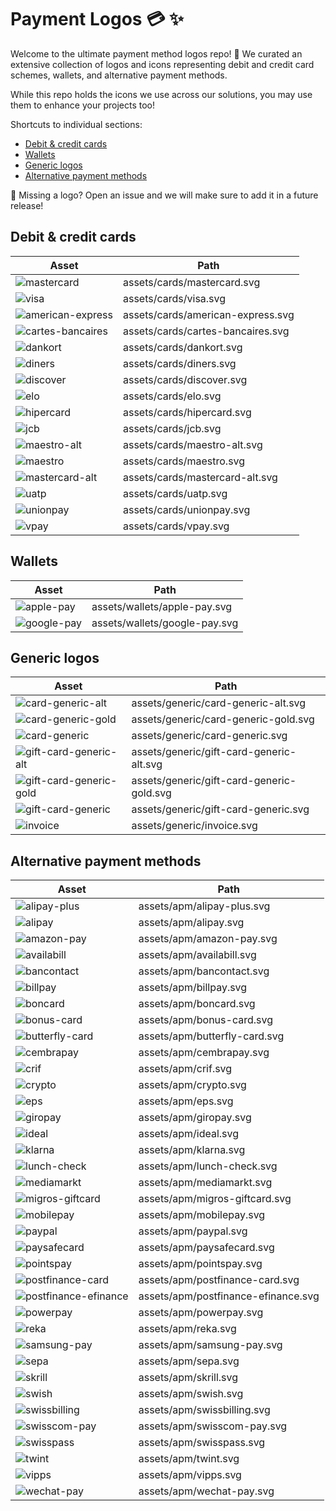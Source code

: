 # Payment Logos 💳 ✨

Welcome to the ultimate payment method logos repo! 🎉 We curated an extensive collection of logos and icons representing debit and credit card schemes, wallets, and alternative payment methods.

While this repo holds the icons we use across our solutions, you may use them to enhance your projects too!

Shortcuts to individual sections:

- [Debit & credit cards](#debit--credit-cards)
- [Wallets](#wallets)
- [Generic logos](#generic-logos)
- [Alternative payment methods](#alternative-payment-methods)

👀 Missing a logo? Open an issue and we will make sure to add it in a future release!

## Debit & credit cards

| Asset | Path |
| ----- | ---- |
| ![mastercard](https://raw.githubusercontent.com/datatrans/payment-logos/master/assets/cards/mastercard.svg?sanitize=true) | assets/cards/mastercard.svg |
| ![visa](https://raw.githubusercontent.com/datatrans/payment-logos/master/assets/cards/visa.svg?sanitize=true) | assets/cards/visa.svg |
| ![american-express](https://raw.githubusercontent.com/datatrans/payment-logos/master/assets/cards/american-express.svg?sanitize=true) | assets/cards/american-express.svg |
| ![cartes-bancaires](https://raw.githubusercontent.com/datatrans/payment-logos/master/assets/cards/cartes-bancaires.svg?sanitize=true) | assets/cards/cartes-bancaires.svg |
| ![dankort](https://raw.githubusercontent.com/datatrans/payment-logos/master/assets/cards/dankort.svg?sanitize=true) | assets/cards/dankort.svg |
| ![diners](https://raw.githubusercontent.com/datatrans/payment-logos/master/assets/cards/diners.svg?sanitize=true) | assets/cards/diners.svg |
| ![discover](https://raw.githubusercontent.com/datatrans/payment-logos/master/assets/cards/discover.svg?sanitize=true) | assets/cards/discover.svg |
| ![elo](https://raw.githubusercontent.com/datatrans/payment-logos/master/assets/cards/elo.svg?sanitize=true) | assets/cards/elo.svg |
| ![hipercard](https://raw.githubusercontent.com/datatrans/payment-logos/master/assets/cards/hipercard.svg?sanitize=true) | assets/cards/hipercard.svg |
| ![jcb](https://raw.githubusercontent.com/datatrans/payment-logos/master/assets/cards/jcb.svg?sanitize=true) | assets/cards/jcb.svg |
| ![maestro-alt](https://raw.githubusercontent.com/datatrans/payment-logos/master/assets/cards/maestro-alt.svg?sanitize=true) | assets/cards/maestro-alt.svg |
| ![maestro](https://raw.githubusercontent.com/datatrans/payment-logos/master/assets/cards/maestro.svg?sanitize=true) | assets/cards/maestro.svg |
| ![mastercard-alt](https://raw.githubusercontent.com/datatrans/payment-logos/master/assets/cards/mastercard-alt.svg?sanitize=true) | assets/cards/mastercard-alt.svg |
| ![uatp](https://raw.githubusercontent.com/datatrans/payment-logos/master/assets/cards/uatp.svg?sanitize=true) | assets/cards/uatp.svg |
| ![unionpay](https://raw.githubusercontent.com/datatrans/payment-logos/master/assets/cards/unionpay.svg?sanitize=true) | assets/cards/unionpay.svg |
| ![vpay](https://raw.githubusercontent.com/datatrans/payment-logos/master/assets/cards/vpay.svg?sanitize=true) | assets/cards/vpay.svg |

## Wallets

| Asset | Path |
| ----- | ---- |
| ![apple-pay](https://raw.githubusercontent.com/datatrans/payment-logos/master/assets/wallets/apple-pay.svg?sanitize=true) | assets/wallets/apple-pay.svg |
| ![google-pay](https://raw.githubusercontent.com/datatrans/payment-logos/master/assets/wallets/google-pay.svg?sanitize=true) | assets/wallets/google-pay.svg |

## Generic logos

| Asset | Path |
| ----- | ---- |
| ![card-generic-alt](https://raw.githubusercontent.com/datatrans/payment-logos/master/assets/generic/card-generic-alt.svg?sanitize=true) | assets/generic/card-generic-alt.svg |
| ![card-generic-gold](https://raw.githubusercontent.com/datatrans/payment-logos/master/assets/generic/card-generic-gold.svg?sanitize=true) | assets/generic/card-generic-gold.svg |
| ![card-generic](https://raw.githubusercontent.com/datatrans/payment-logos/master/assets/generic/card-generic.svg?sanitize=true) | assets/generic/card-generic.svg |
| ![gift-card-generic-alt](https://raw.githubusercontent.com/datatrans/payment-logos/master/assets/generic/gift-card-generic-alt.svg?sanitize=true) | assets/generic/gift-card-generic-alt.svg |
| ![gift-card-generic-gold](https://raw.githubusercontent.com/datatrans/payment-logos/master/assets/generic/gift-card-generic-gold.svg?sanitize=true) | assets/generic/gift-card-generic-gold.svg |
| ![gift-card-generic](https://raw.githubusercontent.com/datatrans/payment-logos/master/assets/generic/gift-card-generic.svg?sanitize=true) | assets/generic/gift-card-generic.svg |
| ![invoice](https://raw.githubusercontent.com/datatrans/payment-logos/master/assets/generic/invoice.svg?sanitize=true) | assets/generic/invoice.svg |

## Alternative payment methods

| Asset | Path |
| ----- | ---- |
| ![alipay-plus](https://raw.githubusercontent.com/datatrans/payment-logos/master/assets/apm/alipay-plus.svg?sanitize=true) | assets/apm/alipay-plus.svg |
| ![alipay](https://raw.githubusercontent.com/datatrans/payment-logos/master/assets/apm/alipay.svg?sanitize=true) | assets/apm/alipay.svg |
| ![amazon-pay](https://raw.githubusercontent.com/datatrans/payment-logos/master/assets/apm/amazon-pay.svg?sanitize=true) | assets/apm/amazon-pay.svg |
| ![availabill](https://raw.githubusercontent.com/datatrans/payment-logos/master/assets/apm/availabill.svg?sanitize=true) | assets/apm/availabill.svg |
| ![bancontact](https://raw.githubusercontent.com/datatrans/payment-logos/master/assets/apm/bancontact.svg?sanitize=true) | assets/apm/bancontact.svg |
| ![billpay](https://raw.githubusercontent.com/datatrans/payment-logos/master/assets/apm/billpay.svg?sanitize=true) | assets/apm/billpay.svg |
| ![boncard](https://raw.githubusercontent.com/datatrans/payment-logos/master/assets/apm/boncard.svg?sanitize=true) | assets/apm/boncard.svg |
| ![bonus-card](https://raw.githubusercontent.com/datatrans/payment-logos/master/assets/apm/bonus-card.svg?sanitize=true) | assets/apm/bonus-card.svg |
| ![butterfly-card](https://raw.githubusercontent.com/datatrans/payment-logos/master/assets/apm/butterfly-card.svg?sanitize=true) | assets/apm/butterfly-card.svg |
| ![cembrapay](https://raw.githubusercontent.com/datatrans/payment-logos/master/assets/apm/cembrapay.svg?sanitize=true) | assets/apm/cembrapay.svg |
| ![crif](https://raw.githubusercontent.com/datatrans/payment-logos/master/assets/apm/crif.svg?sanitize=true) | assets/apm/crif.svg |
| ![crypto](https://raw.githubusercontent.com/datatrans/payment-logos/master/assets/apm/crypto.svg?sanitize=true) | assets/apm/crypto.svg |
| ![eps](https://raw.githubusercontent.com/datatrans/payment-logos/master/assets/apm/eps.svg?sanitize=true) | assets/apm/eps.svg |
| ![giropay](https://raw.githubusercontent.com/datatrans/payment-logos/master/assets/apm/giropay.svg?sanitize=true) | assets/apm/giropay.svg |
| ![ideal](https://raw.githubusercontent.com/datatrans/payment-logos/master/assets/apm/ideal.svg?sanitize=true) | assets/apm/ideal.svg |
| ![klarna](https://raw.githubusercontent.com/datatrans/payment-logos/master/assets/apm/klarna.svg?sanitize=true) | assets/apm/klarna.svg |
| ![lunch-check](https://raw.githubusercontent.com/datatrans/payment-logos/master/assets/apm/lunch-check.svg?sanitize=true) | assets/apm/lunch-check.svg |
| ![mediamarkt](https://raw.githubusercontent.com/datatrans/payment-logos/master/assets/apm/mediamarkt.svg?sanitize=true) | assets/apm/mediamarkt.svg |
| ![migros-giftcard](https://raw.githubusercontent.com/datatrans/payment-logos/master/assets/apm/migros-giftcard.svg?sanitize=true) | assets/apm/migros-giftcard.svg |
| ![mobilepay](https://raw.githubusercontent.com/datatrans/payment-logos/master/assets/apm/mobilepay.svg?sanitize=true) | assets/apm/mobilepay.svg |
| ![paypal](https://raw.githubusercontent.com/datatrans/payment-logos/master/assets/apm/paypal.svg?sanitize=true) | assets/apm/paypal.svg |
| ![paysafecard](https://raw.githubusercontent.com/datatrans/payment-logos/master/assets/apm/paysafecard.svg?sanitize=true) | assets/apm/paysafecard.svg |
| ![pointspay](https://raw.githubusercontent.com/datatrans/payment-logos/master/assets/apm/pointspay.svg?sanitize=true) | assets/apm/pointspay.svg |
| ![postfinance-card](https://raw.githubusercontent.com/datatrans/payment-logos/master/assets/apm/postfinance-card.svg?sanitize=true) | assets/apm/postfinance-card.svg |
| ![postfinance-efinance](https://raw.githubusercontent.com/datatrans/payment-logos/master/assets/apm/postfinance-efinance.svg?sanitize=true) | assets/apm/postfinance-efinance.svg |
| ![powerpay](https://raw.githubusercontent.com/datatrans/payment-logos/master/assets/apm/powerpay.svg?sanitize=true) | assets/apm/powerpay.svg |
| ![reka](https://raw.githubusercontent.com/datatrans/payment-logos/master/assets/apm/reka.svg?sanitize=true) | assets/apm/reka.svg |
| ![samsung-pay](https://raw.githubusercontent.com/datatrans/payment-logos/master/assets/apm/samsung-pay.svg?sanitize=true) | assets/apm/samsung-pay.svg |
| ![sepa](https://raw.githubusercontent.com/datatrans/payment-logos/master/assets/apm/sepa.svg?sanitize=true) | assets/apm/sepa.svg |
| ![skrill](https://raw.githubusercontent.com/datatrans/payment-logos/master/assets/apm/skrill.svg?sanitize=true) | assets/apm/skrill.svg |
| ![swish](https://raw.githubusercontent.com/datatrans/payment-logos/master/assets/apm/swish.svg?sanitize=true) | assets/apm/swish.svg |
| ![swissbilling](https://raw.githubusercontent.com/datatrans/payment-logos/master/assets/apm/swissbilling.svg?sanitize=true) | assets/apm/swissbilling.svg |
| ![swisscom-pay](https://raw.githubusercontent.com/datatrans/payment-logos/master/assets/apm/swisscom-pay.svg?sanitize=true) | assets/apm/swisscom-pay.svg |
| ![swisspass](https://raw.githubusercontent.com/datatrans/payment-logos/master/assets/apm/swisspass.svg?sanitize=true) | assets/apm/swisspass.svg |
| ![twint](https://raw.githubusercontent.com/datatrans/payment-logos/master/assets/apm/twint.svg?sanitize=true) | assets/apm/twint.svg |
| ![vipps](https://raw.githubusercontent.com/datatrans/payment-logos/master/assets/apm/vipps.svg?sanitize=true) | assets/apm/vipps.svg |
| ![wechat-pay](https://raw.githubusercontent.com/datatrans/payment-logos/master/assets/apm/wechat-pay.svg?sanitize=true) | assets/apm/wechat-pay.svg |
